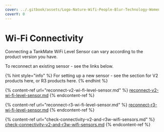 ```yaml
---
cover: ../.gitbook/assets/Logo-Nature-Wifi-People-Blur-Technology-Women-2564502.jpg
coverY: 0
---
```


# Wi-Fi Connectivity

Connecting a TankMate WiFi Level Sensor can vary according to the product version you have.&#x20;

To reconnect an existing sensor - see the links below.

{% hint style="info" %}
For setting up a new sensor - see the section for V2 products here, or R3 products here.
{% endhint %}

{% content-ref url="reconnect-v2-wi-fi-level-sensor.md" %}
[reconnect-v2-wi-fi-level-sensor.md](reconnect-v2-wi-fi-level-sensor.md)
{% endcontent-ref %}

{% content-ref url="reconnect-r3-wi-fi-level-sensor.md" %}
[reconnect-r3-wi-fi-level-sensor.md](reconnect-r3-wi-fi-level-sensor.md)
{% endcontent-ref %}

{% content-ref url="check-connectivity-v2-and-r3w-wifi-sensors.md" %}
[check-connectivity-v2-and-r3w-wifi-sensors.md](check-connectivity-v2-and-r3w-wifi-sensors.md)
{% endcontent-ref %}
